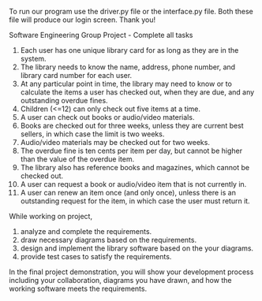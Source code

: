 To run our program use the driver.py file or the interface.py file. Both these file will produce our login screen. Thank you!

Software Engineering Group Project - Complete all tasks

1. Each user has one unique library card for as long as they are in the system.
2. The library needs to know the name, address, phone number, and library card number for each user.
3. At any particular point in time, the library may need to know or to calculate the items a user has checked out, when they are due, and any outstanding overdue fines.
4. Children (<=12) can only check out five items at a time.
5. A user can check out books or audio/video materials.
6. Books are checked out for three weeks, unless they are current best sellers, in which case the limit is two weeks. 
7. Audio/video materials may be checked out for two weeks. 
8. The overdue fine is ten cents per item per day, but cannot be higher than the value of the overdue item.
9. The library also has reference books and magazines, which cannot be checked out.
10. A user can request a book or audio/video item that is not currently in.
11. A user can renew an item once (and only once), unless there is an outstanding request for the item, in which case the user must return it.

While working on project,
1. analyze and complete the requirements.
2. draw necessary diagrams based on the requirements.
3. design and implement the library software based on the your diagrams.
4. provide test cases to satisfy the requirements.

In the final project demonstration, you will show your development process
including your collaboration, diagrams you have drawn, and how the working
software meets the requirements.
